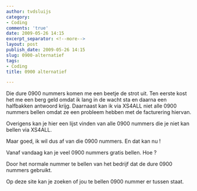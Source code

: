 ```yaml
---
author: tvdsluijs
category:
- Coding
comments: 'true'
date: 2009-05-26 14:15
excerpt_separator: <!--more-->
layout: post
publish_date: 2009-05-26 14:15
slug: 0900-alternatief
tags:
- Coding
title: 0900 alternatief

---
```

Die dure 0900 nummers komen me een beetje de strot uit. Ten eerste kost het me
een berg geld omdat ik lang in de wacht sta en daarna een halfbakken antwoord
krijg. Daarnaast kan ik via XS4ALL niet alle 0900 nummers bellen omdat ze een
probleem hebben met de facturering hiervan.  
  
Overigens kan je hier een lijst vinden van alle 0900 nummers die je niet kan
bellen via XS4ALL.  
  
Maar goed, ik wil dus af van die 0900 nummers. En dat kan nu !  
  
Vanaf vandaag kan je veel 0900 nummers gratis bellen. Hoe ?  
  
Door het normale nummer te bellen van het bedrijf dat de dure 0900 nummers
gebruikt.  
  
Op deze site kan je zoeken of jou te bellen 0900 nummer er tussen staat.

